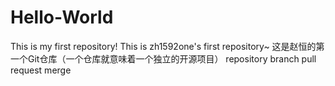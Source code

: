 # Hello-World
This is my first repository!
This is zh1592one's first repository~
这是赵恒的第一个Git仓库（一个仓库就意味着一个独立的开源项目）
repository
branch
pull request
merge
